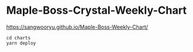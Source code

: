 # Maple-Boss-Crystal-Weekly-Chart

https://sangwooryu.github.io/Maple-Boss-Weekly-Chart/

```shell
cd charts
yarn deploy
```